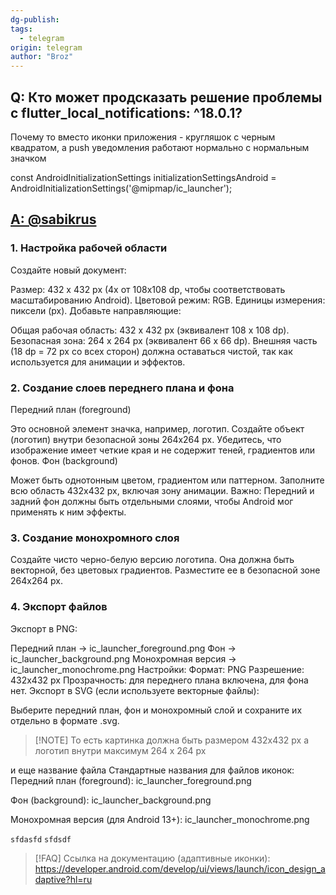 ```yaml
---
dg-publish: 
tags:
  - telegram
origin: telegram
author: "Broz"
---
```


## Q: Кто может продсказать решение проблемы с flutter_local_notifications: ^18.0.1?
Почему то вместо иконки приложения - кругляшок с черным квадратом, а push уведомления работают нормально с нормальным значком

const AndroidInitializationSettings initializationSettingsAndroid =      AndroidInitializationSettings('@mipmap/ic_launcher');


## [A: @sabikrus](https://t.me/flutterflow_rus/12427/50067)
### 1. Настройка рабочей области
Создайте новый документ:

Размер: 432 x 432 px (4x от 108x108 dp, чтобы соответствовать масштабированию Android).
Цветовой режим: RGB.
Единицы измерения: пиксели (px).
Добавьте направляющие:

Общая рабочая область: 432 x 432 px (эквивалент 108 x 108 dp).
Безопасная зона: 264 x 264 px (эквивалент 66 x 66 dp).
Внешняя часть (18 dp = 72 px со всех сторон) должна оставаться чистой, так как используется для анимации и эффектов.
### 2. Создание слоев переднего плана и фона
Передний план (foreground)

Это основной элемент значка, например, логотип.
Создайте объект (логотип) внутри безопасной зоны 264x264 px.
Убедитесь, что изображение имеет четкие края и не содержит теней, градиентов или фонов.
Фон (background)

Может быть однотонным цветом, градиентом или паттерном.
Заполните всю область 432x432 px, включая зону анимации.
Важно: Передний и задний фон должны быть отдельными слоями, чтобы Android мог применять к ним эффекты.

###  3. Создание монохромного слоя
Создайте чисто черно-белую версию логотипа.
Она должна быть векторной, без цветовых градиентов.
Разместите ее в безопасной зоне 264x264 px.
###  4. Экспорт файлов
Экспорт в PNG:

Передний план → ic_launcher_foreground.png
Фон → ic_launcher_background.png
Монохромная версия → ic_launcher_monochrome.png
Настройки:
Формат: PNG
Разрешение: 432x432 px
Прозрачность: для переднего плана включена, для фона нет.
Экспорт в SVG (если используете векторные файлы):

Выберите передний план, фон и монохромный слой и сохраните их отдельно в формате .svg.

> [!NOTE] То есть  картинка должна быть размером 432x432 px а логотип внутри максимум  264 x 264 px

и еще название файла Стандартные названия для файлов иконок:
Передний план (foreground):
ic_launcher_foreground.png

Фон (background):
ic_launcher_background.png

Монохромная версия (для Android 13+):
ic_launcher_monochrome.png

`sfdasfd`
`sfdsdf`

> [!FAQ]
> Ссылка на документацию (адаптивные иконки):
> https://developer.android.com/develop/ui/views/launch/icon_design_adaptive?hl=ru